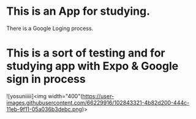# This is an App for studying. 
 There is a Google Loging process. 
 
 
 
# This is a sort of testing and for studying app with Expo  & Google sign in process

![yosuniiiii]<img width="400"(https://user-images.githubusercontent.com/66229916/102843321-4b82d200-444c-11eb-9f11-05a036b3debc.png)>
